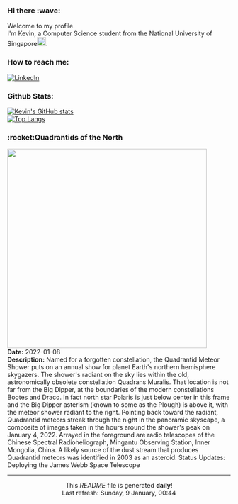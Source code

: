 <h3>Hi there :wave:</h3>

Welcome to my profile.   
I'm Kevin, a Computer Science student from the National University of Singapore<img src="https://img.icons8.com/color/96/000000/singapore-circular.png" width="20px"/>.</p>

<h3>How to reach me: </h3>
<a href="https://www.linkedin.com/in/kevin-foong/"><img alt="LinkedIn" src="https://img.shields.io/badge/linkedin-%230077B5.svg?&style=for-the-badge&logo=linkedin&logoColor=white" /></a> 

<h3>Github Stats: </h3> 

[![Kevin's GitHub stats](https://github-readme-stats.vercel.app/api?username=kevin9foong&theme=tokyonight)](https://github.com/anuraghazra/github-readme-stats) <br/>
[![Top Langs](https://github-readme-stats.vercel.app/api/top-langs/?username=kevin9foong&layout=compact&theme=tokyonight)](https://github.com/anuraghazra/github-readme-stats)

<h3>:rocket:Quadrantids of the North</h3> 
<img width="450" src="https:&#x2F;&#x2F;apod.nasa.gov&#x2F;apod&#x2F;image&#x2F;2201&#x2F;QuadrantidsnorthernskyRadioTelescopeArray.jpg" /><br/>
<b>Date:</b> 2022-01-08<br/>
<b>Description:</b> Named for a forgotten constellation, the Quadrantid Meteor Shower puts on an annual show for planet Earth&#39;s northern hemisphere skygazers. The shower&#39;s radiant on the sky lies within the old, astronomically obsolete constellation Quadrans Muralis. That location is not far from the Big Dipper, at the boundaries of the modern constellations Bootes and Draco. In fact north star Polaris is just below center in this frame and the Big Dipper asterism (known to some as the Plough) is above it, with the meteor shower radiant to the right. Pointing back toward the radiant, Quadrantid meteors streak through the night in the panoramic skyscape, a composite of images taken in the hours around the shower&#39;s peak on January 4, 2022. Arrayed in the foreground are radio telescopes of the Chinese Spectral Radioheliograph, Mingantu Observing Station, Inner Mongolia, China. A likely source of the dust stream that produces Quadrantid meteors was identified in 2003 as an asteroid.   Status Updates: Deploying the James Webb Space Telescope<br/>

------------
<p align="center">This <i>README</i> file is generated <b>daily</b>!</br>
Last refresh: Sunday, 9 January, 00:44<br />